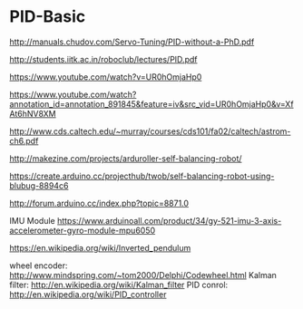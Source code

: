 # PID-Basic

http://manuals.chudov.com/Servo-Tuning/PID-without-a-PhD.pdf

http://students.iitk.ac.in/roboclub/lectures/PID.pdf

https://www.youtube.com/watch?v=UR0hOmjaHp0   

https://www.youtube.com/watch?annotation_id=annotation_891845&feature=iv&src_vid=UR0hOmjaHp0&v=XfAt6hNV8XM

http://www.cds.caltech.edu/~murray/courses/cds101/fa02/caltech/astrom-ch6.pdf

http://makezine.com/projects/arduroller-self-balancing-robot/

https://create.arduino.cc/projecthub/twob/self-balancing-robot-using-blubug-8894c6

http://forum.arduino.cc/index.php?topic=8871.0

IMU Module
https://www.arduinoall.com/product/34/gy-521-imu-3-axis-accelerometer-gyro-module-mpu6050


https://en.wikipedia.org/wiki/Inverted_pendulum

wheel encoder:   http://www.mindspring.com/~tom2000/Delphi/Codewheel.html
Kalman filter:   http://en.wikipedia.org/wiki/Kalman_filter
PID conrol:      http://en.wikipedia.org/wiki/PID_controller
